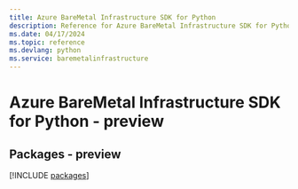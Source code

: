 ```yaml
---
title: Azure BareMetal Infrastructure SDK for Python
description: Reference for Azure BareMetal Infrastructure SDK for Python
ms.date: 04/17/2024
ms.topic: reference
ms.devlang: python
ms.service: baremetalinfrastructure
---
```

# Azure BareMetal Infrastructure SDK for Python - preview
## Packages - preview
[!INCLUDE [packages](baremetal-infrastructure-index.md)]